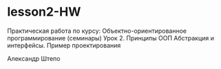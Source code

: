# lesson2-HW
Практическая работа по курсу: 
Объектно-ориентированное программирование (семинары)
Урок 2. Принципы ООП Абстракция и интерфейсы. Пример проектирования

Александр Штепо
